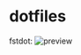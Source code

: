 # dotfiles
fstdot:
![preview](https://raw.githubusercontent.com/obsqrbtz/dotfiles/master/fstdot/scrot.png)
